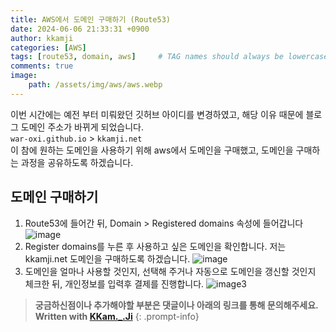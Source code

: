 ```yaml
---
title: AWS에서 도메인 구매하기 (Route53)
date: 2024-06-06 21:33:31 +0900
author: kkamji
categories: [AWS]
tags: [route53, domain, aws]     # TAG names should always be lowercase
comments: true
image:
    path: /assets/img/aws/aws.webp
---
```


이번 시간에는 예전 부터 미뤄왔던 깃허브 아이디를 변경하였고, 해당 이유 때문에 블로그 도메인 주소가 바뀌게 되었습니다.  
`war-oxi.github.io` > `kkamji.net`  
이 참에 원하는 도메인을 사용하기 위해 aws에서 도메인을 구매했고, 도메인을 구매하는 과정을 공유하도록 하겠습니다.  

## 도메인 구매하기

1. Route53에 들어간 뒤, Domain > Registered domains 속성에 들어갑니다
    ![image](https://github.com/KKamJi98/kkamji98.github.io/assets/72260110/128de451-b3d6-4dd9-8a92-d5bc5a3720fc)
2. Register domains를 누른 후 사용하고 싶은 도메인을 확인합니다. 저는 kkamji.net 도메인을 구매하도록 하겠습니다.
    ![image](https://github.com/KKamJi98/kkamji98.github.io/assets/72260110/25ce37fa-32ec-4d3a-9d04-9cf209cb9cbb)
3. 도메인을 얼마나 사용할 것인지, 선택해 주거나 자동으로 도메인을 갱신할 것인지 체크한 뒤, 개인정보를 입력후 결제를 진행합니다.
    ![image3](https://github.com/KKamJi98/kkamji98.github.io/assets/72260110/3b4b2fd8-cb26-4a78-9a98-c910962a710f)

> **궁금하신점이나 추가해야할 부분은 댓글이나 아래의 링크를 통해 문의해주세요.**  
> **Written with [KKam.\_\.Ji](https://www.instagram.com/kkam._.ji/)**
{: .prompt-info}

